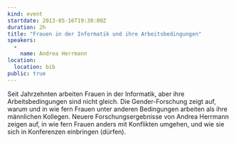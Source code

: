 ```yaml
---
kind: event
startdate: 2013-05-16T19:30:00Z
duration: 2h
title: "Frauen in der Informatik und ihre Arbeitsbedingungen"
speakers:
  -
    name: Andrea Herrmann
location:
  location: bib
public: true
---
```

Seit Jahrzehnten arbeiten Frauen in der Informatik, aber ihre
Arbeitsbedingungen sind nicht gleich. Die Gender-Forschung zeigt auf,
warum und in wie fern Frauen unter anderen Bedingungen arbeiten als ihre
männlichen Kollegen. Neuere Forschungsergebnisse von Andrea Herrmann zeigen
auf, in wie fern Frauen anders mit Konflikten umgehen, und wie sie sich in
Konferenzen einbringen (dürfen).
